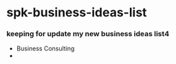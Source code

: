 # spk-business-ideas-list
### keeping for update my new business ideas list4

- Business Consulting
- 
